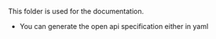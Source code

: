 This folder is used for the documentation.

- You can generate the open api specification either in yaml

